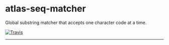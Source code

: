 # atlas-seq-matcher

Global substring matcher that accepts one character code at a time.

[![Travis](https://img.shields.io/travis/[username]/[repo].svg)](https://travis-ci.org/[username]/[repo])

---
